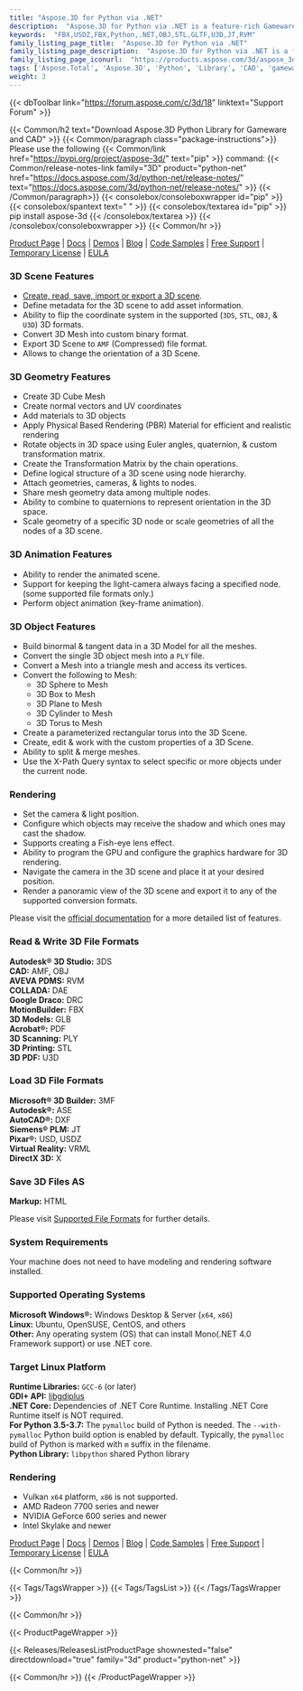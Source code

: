 ```yaml
---
title: "Aspose.3D for Python via .NET"
description:  "Aspose.3D for Python via .NET is a feature-rich Gameware and Computer-Aided-Designing (CAD) API to manipulate documents without any 3D modeling and rendering software dependencies. API supports Discreet3DS, WavefrontOBJ, FBX (ASCII, Binary), USD, USDZ, STL (ASCII, Binary), Universal3D, Collada, glTF, GLB, PLY, DirectX, Google Draco file formats and more. Developers can create, read, convert, modify and control the substance of 3D document formats easily."
keywords:  "FBX,USDZ,FBX,Python,.NET,OBJ,STL,GLTF,U3D,JT,RVM"
family_listing_page_title:  "Aspose.3D for Python via .NET"
family_listing_page_description:  "Aspose.3D for Python via .NET is a feature-rich Gameware and Computer-Aided-Designing (CAD) API to manipulate documents without any 3D modeling and rendering software dependencies. API supports Discre"
family_listing_page_iconurl:  "https://products.aspose.com/3d/aspose_3d-for-python-via-net.svg"
tags: ['Aspose.Total', 'Aspose.3D', 'Python', 'Library', 'CAD', 'gameware', 'scene', 'object', 'model', 'modeling', 'render', 'VRML', 'polygon', 'linear', 'extrusion', 'viewport', 'cylinder', 'pointcloud', 'animation', 'geometry', 'format', 'file', '3DS', '3MF', 'AMF', 'ASE', 'RVM', 'DAE', 'DRC', 'DXF', 'FBX', 'gITF', 'OBJ', 'PDF', 'HTML', 'PLY', 'JT', 'STL', 'U3D', 'USD', 'USDZ', 'VRML', 'X', 'DirectX']
weight: 3
---
```


{{< dbToolbar link="https://forum.aspose.com/c/3d/18" linktext="Support Forum" >}}

{{< Common/h2 text="Download Aspose.3D Python Library for Gameware and CAD"  >}}
{{< Common/paragraph class="package-instructions">}}
Please use the following {{< Common/link href="https://pypi.org/project/aspose-3d/" text="pip"  >}} command:
{{< Common/release-notes-link family="3D" product="python-net" href="https://docs.aspose.com/3d/python-net/release-notes/" text="https://docs.aspose.com/3d/python-net/release-notes/"  >}}
{{< /Common/paragraph>}}
{{< consolebox/consoleboxwrapper id="pip" >}}
       {{< consolebox/spantext text=" " >}}
       {{< consolebox/textarea id="pip" >}} pip install aspose-3d {{< /consolebox/textarea >}}
{{< /consolebox/consoleboxwrapper >}}
{{< Common/hr >}}

[Product Page](https://products.aspose.com/3d/python-net/) | [Docs](https://docs.aspose.com/3d/python-net/) | [Demos](https://products.aspose.app/3d/family/) | [Blog](https://blog.aspose.com/categories/aspose.3d-product-family/) | [Code Samples](https://github.com/aspose-3d/Aspose.3D-for-Python-via-.NET) | [Free Support](https://forum.aspose.com/c/3d/18) | [Temporary License](https://purchase.aspose.com/temporary-license) | [EULA](https://about.aspose.com/legal/eula/)

### 3D Scene Features

- [Create, read, save, import or export a 3D scene](https://docs.aspose.com/3d/python-net/creating-loading-and-saving-3d-scene/).
- Define metadata for the 3D scene to add asset information.
- Ability to flip the coordinate system in the supported (`3DS`, `STL`, `OBJ`, & `U3D`) 3D formats.
- Convert 3D Mesh into custom binary format.
- Export 3D Scene to `AMF` (Compressed) file format.
- Allows to change the orientation of a 3D Scene.

### 3D Geometry Features

- Create 3D Cube Mesh
- Create normal vectors and UV coordinates
- Add materials to 3D objects
- Apply Physical Based Rendering (PBR) Material for efficient and realistic rendering
- Rotate objects in 3D space using Euler angles, quaternion, & custom transformation matrix.
- Create the Transformation Matrix by the chain operations.
- Define logical structure of a 3D scene using node hierarchy.
- Attach geometries, cameras, & lights to nodes.
- Share mesh geometry data among multiple nodes.
- Ability to combine to quaternions to represent orientation in the 3D space.
- Scale geometry of a specific 3D node or scale geometries of all the nodes of a 3D scene.

### 3D Animation Features

- Ability to render the animated scene.
- Support for keeping the light-camera always facing a specified node. (some supported file formats only.)
- Perform object animation (key-frame animation).

### 3D Object Features

- Build binormal & tangent data in a 3D Model for all the meshes.
- Convert the single 3D object mesh into a `PLY` file.
- Convert a Mesh into a triangle mesh and access its vertices.
- Convert the following to Mesh:
  - 3D Sphere to Mesh
  - 3D Box to Mesh
  - 3D Plane to Mesh
  - 3D Cylinder to Mesh
  - 3D Torus to Mesh
- Create a parameterized rectangular torus into the 3D Scene.
- Create, edit & work with the custom  properties of a 3D Scene.
- Ability to split & merge meshes.
- Use the X-Path Query syntax to select specific or more objects under the current node.

### Rendering

- Set the camera & light position.
- Configure which objects may receive the shadow and which ones may cast the shadow.
- Supports creating a Fish-eye lens effect.
- Ability to program the GPU and configure the graphics hardware for 3D rendering.
- Navigate the camera in the 3D scene and place it at your desired position.
- Render a panoramic view of the 3D scene and export it to any of the supported conversion formats.

Please visit the [official documentation](https://docs.aspose.com/3d/python-net/) for a more detailed list of features.

### Read & Write 3D File Formats

**Autodesk&reg; 3D Studio:** 3DS\
**CAD:** AMF, OBJ\
**AVEVA PDMS:** RVM\
**COLLADA:** DAE\
**Google Draco:** DRC\
**MotionBuilder:** FBX\
**3D Models:** GLB\
**Acrobat&reg;:** PDF\
**3D Scanning:** PLY\
**3D Printing:** STL\
**3D PDF:** U3D

### Load 3D File Formats

**Microsoft&reg; 3D Builder:** 3MF\
**Autodesk&reg;:** ASE\
**AutoCAD&reg;:** DXF\
**Siemens&reg; PLM:** JT\
**Pixar&reg;:** USD, USDZ\
**Virtual Reality:** VRML\
**DirectX 3D:** X

### Save 3D Files AS

**Markup:** HTML

Please visit [Supported File Formats](https://docs.aspose.com/3d/python-net/supported-file-formats/) for further details.

### System Requirements

Your machine does not need to have modeling and rendering software installed.

### Supported Operating Systems

**Microsoft Windows&reg;:** Windows Desktop & Server (`x64`, `x86`)\
**Linux:** Ubuntu, OpenSUSE, CentOS, and others\
**Other:** Any operating system (OS) that can install Mono(.NET 4.0 Framework support) or use .NET core.

### Target Linux Platform

**Runtime Libraries:** `GCC-6` (or later)\
**GDI+ API:** [libgdiplus](https://github.com/mono/libgdiplus)\
**.NET Core:** Dependencies of .NET Core Runtime. Installing .NET Core Runtime itself is NOT required.\
**For Python 3.5-3.7:** The `pymalloc` build of Python is needed. The `--with-pymalloc` Python build option is enabled by default. Typically, the `pymalloc` build of Python is marked with `m` suffix in the filename.\
**Python Library:** `libpython` shared Python library

### Rendering

- Vulkan `x64` platform, `x86` is not supported.
- AMD Radeon 7700 series and newer
- NVIDIA GeForce 600 series and newer
- Intel Skylake and newer

[Product Page](https://products.aspose.com/3d/python-net/) | [Docs](https://docs.aspose.com/3d/python-net/) | [Demos](https://products.aspose.app/3d/family/) | [Blog](https://blog.aspose.com/categories/aspose.3d-product-family/) | [Code Samples](https://github.com/aspose-3d/Aspose.3D-for-Python-via-.NET) | [Free Support](https://forum.aspose.com/c/3d/18) | [Temporary License](https://purchase.aspose.com/temporary-license) | [EULA](https://about.aspose.com/legal/eula/)

{{< Common/hr >}}

{{< Tags/TagsWrapper >}}
 {{< Tags/TagsList >}}
{{< /Tags/TagsWrapper >}}

{{< Common/hr >}}

{{< ProductPageWrapper >}}
<!-- ReleasesListProductPage-->
   {{< Releases/ReleasesListProductPage shownested="false"  directdownload="true" family="3d" product="python-net" >}}
<!-- /ReleasesListProductPage-->
{{< Common/hr >}}
{{< /ProductPageWrapper >}}
